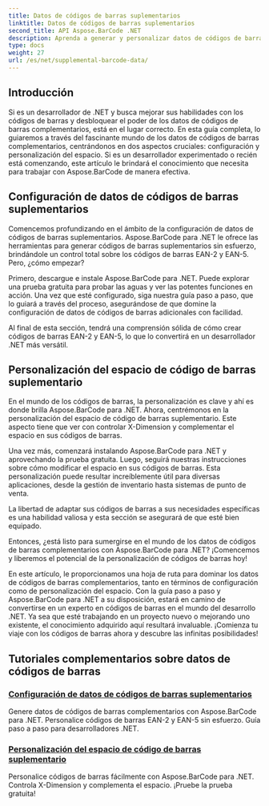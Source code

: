 ```yaml
---
title: Datos de códigos de barras suplementarios
linktitle: Datos de códigos de barras suplementarios
second_title: API Aspose.BarCode .NET
description: Aprenda a generar y personalizar datos de códigos de barras complementarios utilizando Aspose.BarCode para .NET con nuestros tutoriales paso a paso. ¡Mejore sus habilidades con los códigos de barras hoy!
type: docs
weight: 27
url: /es/net/supplemental-barcode-data/
---
```


## Introducción

Si es un desarrollador de .NET y busca mejorar sus habilidades con los códigos de barras y desbloquear el poder de los datos de códigos de barras complementarios, está en el lugar correcto. En esta guía completa, lo guiaremos a través del fascinante mundo de los datos de códigos de barras complementarios, centrándonos en dos aspectos cruciales: configuración y personalización del espacio. Si es un desarrollador experimentado o recién está comenzando, este artículo le brindará el conocimiento que necesita para trabajar con Aspose.BarCode de manera efectiva.

## Configuración de datos de códigos de barras suplementarios

Comencemos profundizando en el ámbito de la configuración de datos de códigos de barras suplementarios. Aspose.BarCode para .NET le ofrece las herramientas para generar códigos de barras suplementarios sin esfuerzo, brindándole un control total sobre los códigos de barras EAN-2 y EAN-5. Pero, ¿cómo empezar? 

Primero, descargue e instale Aspose.BarCode para .NET. Puede explorar una prueba gratuita para probar las aguas y ver las potentes funciones en acción. Una vez que esté configurado, siga nuestra guía paso a paso, que lo guiará a través del proceso, asegurándose de que domine la configuración de datos de códigos de barras adicionales con facilidad.

Al final de esta sección, tendrá una comprensión sólida de cómo crear códigos de barras EAN-2 y EAN-5, lo que lo convertirá en un desarrollador .NET más versátil.

## Personalización del espacio de código de barras suplementario

En el mundo de los códigos de barras, la personalización es clave y ahí es donde brilla Aspose.BarCode para .NET. Ahora, centrémonos en la personalización del espacio de código de barras suplementario. Este aspecto tiene que ver con controlar X-Dimension y complementar el espacio en sus códigos de barras.

Una vez más, comenzará instalando Aspose.BarCode para .NET y aprovechando la prueba gratuita. Luego, seguirá nuestras instrucciones sobre cómo modificar el espacio en sus códigos de barras. Esta personalización puede resultar increíblemente útil para diversas aplicaciones, desde la gestión de inventario hasta sistemas de punto de venta.

La libertad de adaptar sus códigos de barras a sus necesidades específicas es una habilidad valiosa y esta sección se asegurará de que esté bien equipado.

Entonces, ¿está listo para sumergirse en el mundo de los datos de códigos de barras complementarios con Aspose.BarCode para .NET? ¡Comencemos y liberemos el potencial de la personalización de códigos de barras hoy!

En este artículo, le proporcionamos una hoja de ruta para dominar los datos de códigos de barras complementarios, tanto en términos de configuración como de personalización del espacio. Con la guía paso a paso y Aspose.BarCode para .NET a su disposición, estará en camino de convertirse en un experto en códigos de barras en el mundo del desarrollo .NET. Ya sea que esté trabajando en un proyecto nuevo o mejorando uno existente, el conocimiento adquirido aquí resultará invaluable. ¡Comienza tu viaje con los códigos de barras ahora y descubre las infinitas posibilidades!

## Tutoriales complementarios sobre datos de códigos de barras
### [Configuración de datos de códigos de barras suplementarios](./supplemental-barcode-data-configuration/)
Genere datos de códigos de barras complementarios con Aspose.BarCode para .NET. Personalice códigos de barras EAN-2 y EAN-5 sin esfuerzo. Guía paso a paso para desarrolladores .NET.
### [Personalización del espacio de código de barras suplementario](./supplemental-barcode-space-customization/)
Personalice códigos de barras fácilmente con Aspose.BarCode para .NET. Controla X-Dimension y complementa el espacio. ¡Pruebe la prueba gratuita!